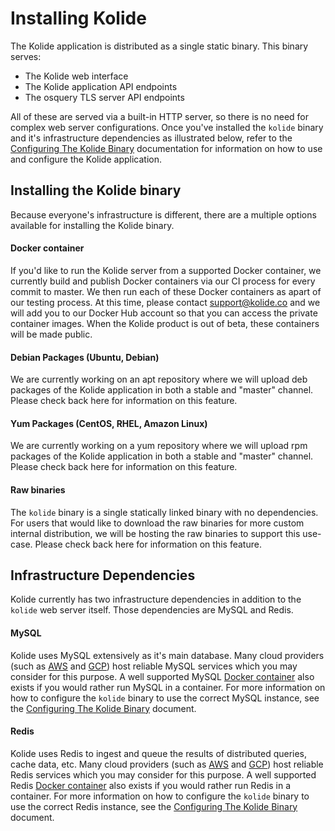 Installing Kolide
=================

The Kolide application is distributed as a single static binary. This binary serves:

- The Kolide web interface
- The Kolide application API endpoints
- The osquery TLS server API endpoints

All of these are served via a built-in HTTP server, so there is no need for complex web server configurations. Once you've installed the `kolide` binary and it's infrastructure dependencies as illustrated below, refer to the [Configuring The Kolide Binary](./configuring-the-kolide-binary.md) documentation for information on how to use and configure the Kolide application.

## Installing the Kolide binary

Because everyone's infrastructure is different, there are a multiple options available for installing the Kolide binary.

#### Docker container

If you'd like to run the Kolide server from a supported Docker container, we currently build and publish Docker containers via our CI process for every commit to master. We then run each of these Docker containers as apart of our testing process. At this time, please contact [support@kolide.co](mailto:support@kolide.co) and we will add you to our Docker Hub account so that you can access the private container images. When the Kolide product is out of beta, these containers will be made public.

#### Debian Packages (Ubuntu, Debian)

We are currently working on an apt repository where we will upload deb packages of the Kolide application in both a stable and "master" channel. Please check back here for information on this feature.

#### Yum Packages (CentOS, RHEL, Amazon Linux)

We are currently working on a yum repository where we will upload rpm packages of the Kolide application in both a stable and "master" channel. Please check back here for information on this feature.

#### Raw binaries

The `kolide` binary is a single statically linked binary with no dependencies. For users that would like to download the raw binaries for more custom internal distribution, we will be hosting the raw binaries to support this use-case. Please check back here for information on this feature.

## Infrastructure Dependencies

Kolide currently has two infrastructure dependencies in addition to the `kolide` web server itself. Those dependencies are MySQL and Redis.

#### MySQL

Kolide uses MySQL extensively as it's main database. Many cloud providers (such as [AWS](https://aws.amazon.com/rds/mysql/) and [GCP](https://cloud.google.com/sql/)) host reliable MySQL services which you may consider for this purpose. A well supported MySQL [Docker container](https://hub.docker.com/_/mysql/) also exists if you would rather run MySQL in a container. For more information on how to configure the `kolide` binary to use the correct MySQL instance, see the [Configuring The Kolide Binary](./configuring-the-kolide-binary.md) document.

#### Redis

Kolide uses Redis to ingest and queue the results of distributed queries, cache data, etc. Many cloud providers (such as [AWS](https://aws.amazon.com/elasticache/) and [GCP](https://console.cloud.google.com/launcher/details/click-to-deploy-images/redis)) host reliable Redis services which you may consider for this purpose. A well supported Redis [Docker container](https://hub.docker.com/_/redis/) also exists if you would rather run Redis in a container. For more information on how to configure the `kolide` binary to use the correct Redis instance, see the [Configuring The Kolide Binary](./configuring-the-kolide-binary.md) document.
